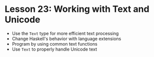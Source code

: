 # Lesson 23: Working with Text and Unicode

- Use the `Text` type for more efficient text processing
- Change Haskell's behavior with language extensions
- Program by using common text functions
- Use `Text` to properly handle Unicode text